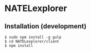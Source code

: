 # NATELexplorer

## Installation (development)

    $ sudo npm install -g gulp
    $ cd NATELexplorer/client
    $ npm install 
